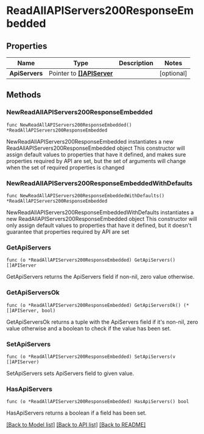 # ReadAllAPIServers200ResponseEmbedded

## Properties

Name | Type | Description | Notes
------------ | ------------- | ------------- | -------------
**ApiServers** | Pointer to [**[]APIServer**](APIServer.md) |  | [optional] 

## Methods

### NewReadAllAPIServers200ResponseEmbedded

`func NewReadAllAPIServers200ResponseEmbedded() *ReadAllAPIServers200ResponseEmbedded`

NewReadAllAPIServers200ResponseEmbedded instantiates a new ReadAllAPIServers200ResponseEmbedded object
This constructor will assign default values to properties that have it defined,
and makes sure properties required by API are set, but the set of arguments
will change when the set of required properties is changed

### NewReadAllAPIServers200ResponseEmbeddedWithDefaults

`func NewReadAllAPIServers200ResponseEmbeddedWithDefaults() *ReadAllAPIServers200ResponseEmbedded`

NewReadAllAPIServers200ResponseEmbeddedWithDefaults instantiates a new ReadAllAPIServers200ResponseEmbedded object
This constructor will only assign default values to properties that have it defined,
but it doesn't guarantee that properties required by API are set

### GetApiServers

`func (o *ReadAllAPIServers200ResponseEmbedded) GetApiServers() []APIServer`

GetApiServers returns the ApiServers field if non-nil, zero value otherwise.

### GetApiServersOk

`func (o *ReadAllAPIServers200ResponseEmbedded) GetApiServersOk() (*[]APIServer, bool)`

GetApiServersOk returns a tuple with the ApiServers field if it's non-nil, zero value otherwise
and a boolean to check if the value has been set.

### SetApiServers

`func (o *ReadAllAPIServers200ResponseEmbedded) SetApiServers(v []APIServer)`

SetApiServers sets ApiServers field to given value.

### HasApiServers

`func (o *ReadAllAPIServers200ResponseEmbedded) HasApiServers() bool`

HasApiServers returns a boolean if a field has been set.


[[Back to Model list]](../README.md#documentation-for-models) [[Back to API list]](../README.md#documentation-for-api-endpoints) [[Back to README]](../README.md)


